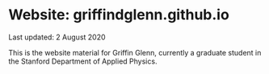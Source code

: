 # Website: griffindglenn.github.io
Last updated: 2 August 2020

This is the website material for Griffin Glenn, currently a graduate student in the Stanford Department of Applied Physics.
